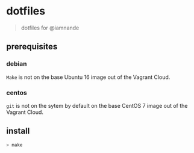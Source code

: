 # dotfiles
> dotfiles for @iamnande

## prerequisites

### debian
`Make` is not on the base Ubuntu 16 image out of the Vagrant Cloud.

### centos
`git` is not on the sytem by default on the base CentOS 7 image out of the Vagrant Cloud.

## install
```sh
> make
```
